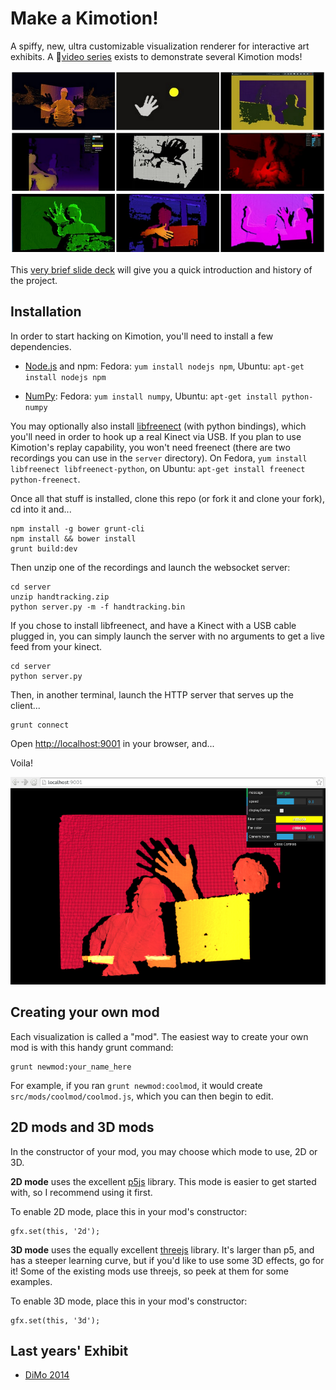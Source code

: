 Make a Kimotion!
================

A spiffy, new, ultra customizable visualization renderer for interactive art
exhibits.  A :movie_camera:[video series][videos] exists to demonstrate several
Kimotion mods!

![Kimotion sample](src/images/readme_hero.png)

This [very brief slide deck][slides] will give you a quick introduction and
history of the project.

Installation
------------

In order to start hacking on Kimotion, you'll need to install a few
dependencies.

 - [Node.js][node] and npm: Fedora: `yum install nodejs npm`, Ubuntu: `apt-get
   install nodejs npm`

 - [NumPy][numpy]: Fedora: `yum install numpy`, Ubuntu: `apt-get install
   python-numpy`

You may optionally also install [libfreenect][freenect] (with python
bindings), which you'll need in order to hook up a real Kinect via USB.
If you plan to use Kimotion's replay capability, you won't need freenect
(there are two recordings you can use in the `server` directory).  On
Fedora, `yum install libfreenect libfreenect-python`, on Ubuntu:
`apt-get install freenect python-freenect`.

Once all that stuff is installed, clone this repo (or fork it and clone your
fork), cd into it and...

    npm install -g bower grunt-cli
    npm install && bower install
    grunt build:dev

Then unzip one of the recordings and launch the websocket server:

    cd server
    unzip handtracking.zip
    python server.py -m -f handtracking.bin

If you chose to install libfreenect, and have a Kinect with a USB cable plugged
in, you can simply launch the server with no arguments to get a live feed from
your kinect.

    cd server
    python server.py

Then, in another terminal, launch the HTTP server that serves up the client...

    grunt connect

Open [http://localhost:9001](http://localhost:9001) in your browser, and...

Voila!

![DiMo 2014 Silhouettes photo](src/images/readme_img.png)

Creating your own mod
---------------------

Each visualization is called a "mod".  The easiest way to create your own mod
is with this handy grunt command:

    grunt newmod:your_name_here

For example, if you ran `grunt newmod:coolmod`, it would create
`src/mods/coolmod/coolmod.js`, which you can then begin to edit.

2D mods and 3D mods
-------------------

In the constructor of your mod, you may choose which mode to use, 2D or 3D.

**2D mode** uses the excellent [p5js][p5js] library.  This mode is easier to get
started with, so I recommend using it first.

To enable 2D mode, place this in your mod's constructor:

    gfx.set(this, '2d');

**3D mode** uses the equally excellent [threejs][threejs] library.  It's larger
than p5, and has a steeper learning curve, but if you'd like to use some 3D
effects, go for it!  Some of the existing mods use threejs, so peek at them for
some examples.

To enable 3D mode, place this in your mod's constructor:

    gfx.set(this, '3d');

Last years' Exhibit
-------------------

 - [DiMo 2014][dimo2014]

[dimo2014]: http://palebluepixel.org/projects/dimo/
[server]: /server
[node]: https://nodejs.org/
[freenect]: http://openkinect.org/wiki/Getting_Started
[numpy]: http://www.numpy.org/
[slides]: http://kimotion.xyz/slides/hackathon
[threejs]: http://threejs.org/
[p5js]: http://p5js.org/
[videos]: https://vimeo.com/couchmode/album/3492711
